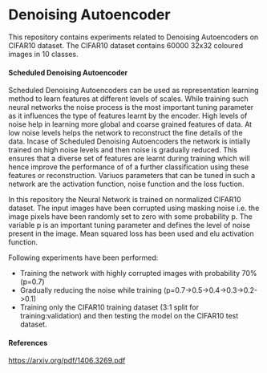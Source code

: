 # Denoising Autoencoder
This repository contains experiments related to Denoising Autoencoders on CIFAR10 dataset. The CIFAR10 dataset contains 60000 32x32 coloured images in 10 classes.

#### Scheduled Denoising Autoencoder
Scheduled Denoising Autoencoders can be used as representation learning method to learn features at different levels of scales. While training such neural networks the noise process is the most important tuning parameter as it influences the type of features learnt by the encoder. High levels of noise help in learning more global and coarse grained features of data. At low noise levels helps the network to reconstruct the fine details of the data. Incase of Scheduled Denoising Autoencoders the network is intially trained on high noise levels and then noise is gradually reduced. This ensures that a diverse set of features are learnt during training which will hence improve the performance of of a further classification using these features or reconstruction. Variuos parameters that can be tuned in such a network are the activation function, noise function and the loss fuction.

In this repository the Neural Network is trained on normalized CIFAR10 dataset. The input images have been corrupted using masking noise i.e. the image pixels have been randomly set to zero with some probability p. The variable p is an important tuning parameter and defines the level of noise present in the image. Mean squared loss has been used and elu activation function.

Following experiments have been performed:
* Training the network with highly corrupted images with probability 70% (p=0.7)
* Gradually reducing the noise while training (p=0.7->0.5->0.4->0.3->0.2->0.1)
* Training only the CIFAR10 training dataset (3:1 split for training:validation) and then testing the model on the CIFAR10 test dataset.

#### References
https://arxiv.org/pdf/1406.3269.pdf

